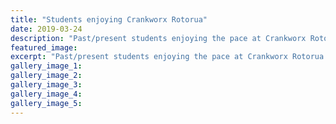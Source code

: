 ```yaml
---
title: "Students enjoying Crankworx Rotorua"
date: 2019-03-24
description: "Past/present students enjoying the pace at Crankworx Rotorua 19-24 March 2019..."
featured_image: 
excerpt: "Past/present students enjoying the pace at Crankworx Rotorua 19-24 March 2019.."
gallery_image_1: 
gallery_image_2: 
gallery_image_3: 
gallery_image_4: 
gallery_image_5: 
---
```

